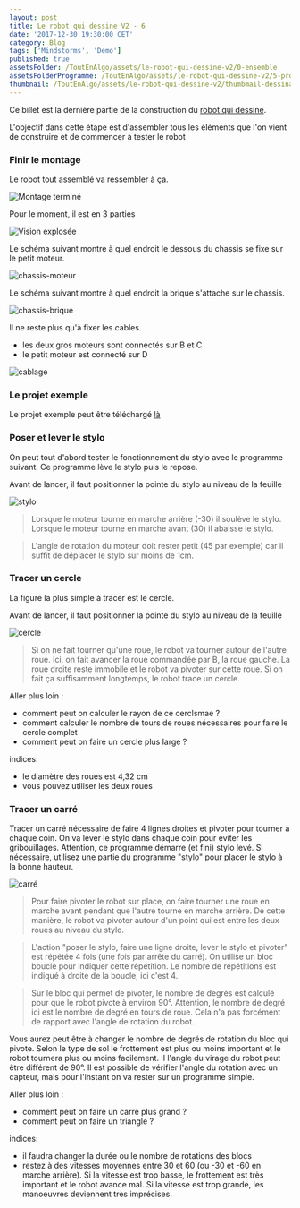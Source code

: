```yaml
---
layout: post
title: Le robot qui dessine V2 - 6
date: '2017-12-30 19:30:00 CET'
category: Blog
tags: ['Mindstorms', 'Demo']
published: true
assetsFolder: /ToutEnAlgo/assets/le-robot-qui-dessine-v2/0-ensemble
assetsFolderProgramme: /ToutEnAlgo/assets/le-robot-qui-dessine-v2/5-programme
thumbnail: /ToutEnAlgo/assets/le-robot-qui-dessine-v2/thumbmail-dessinatorv2-150x150.png
---
```


Ce billet est la dernière partie de la construction du [robot qui dessine]({{site.prefix}}/blog/2017/12/27/le-robot-qui-dessine-v2-1).

L'objectif dans cette étape est d'assembler tous les éléments que l'on vient de construire et de commencer à tester le robot

### Finir le montage

Le robot tout assemblé va ressembler à ça.

![Montage terminé]({{page.assetsFolder}}/dessinateurv2-all-avec-porte-stylo-small.png)

Pour le moment, il est en 3 parties

![Vision explosée]({{page.assetsFolder}}/dessinateurv2-avec-porte-stylo-exploded.png)

Le schéma suivant montre à quel endroit le dessous du chassis se fixe sur le petit moteur.

![chassis-moteur]({{page.assetsFolder}}/chassis-moteur-small.png)

Le schéma suivant montre à quel endroit la brique s'attache sur le chassis.

![chassis-brique]({{page.assetsFolder}}/chassis-brique-small.png)

Il ne reste plus qu'à fixer les cables.
- les deux gros moteurs sont connectés sur B et C
- le petit moteur est connecté sur D

![cablage]({{page.assetsFolder}}/cablage-small.png)

### Le projet exemple

Le projet exemple peut être téléchargé [là]({{page.assetsFolder}}/dessinator-v2.ev3)

### Poser et lever le stylo

On peut tout d'abord tester le fonctionnement du stylo avec le programme suivant. Ce programme lève le stylo puis le repose.

Avant de lancer, il faut positionner la pointe du stylo au niveau de la feuille

![stylo]({{page.assetsFolderProgramme}}/stylo.png)

> Lorsque le moteur tourne en marche arrière (-30) il soulève le stylo.
> Lorsque le moteur tourne en marche avant (30) il abaisse le stylo.

> L'angle de rotation du moteur doit rester petit (45 par exemple) car il suffit de déplacer le stylo sur moins de 1cm.



### Tracer un cercle

La figure la plus simple à tracer est le cercle.

Avant de lancer, il faut positionner la pointe du stylo au niveau de la feuille

![cercle]({{page.assetsFolderProgramme}}/cercle-small.png)

> Si on ne fait tourner qu'une roue, le robot va tourner autour de l'autre roue. Ici, on fait avancer la roue commandée par B, la roue gauche. La roue droite reste immobile et le robot va pivoter sur cette roue. Si on fait ça suffisamment longtemps, le robot trace un cercle.

Aller plus loin :
- comment peut on calculer le rayon de ce cerclsmae ?
- comment calculer le nombre de tours de roues nécessaires pour faire le cercle complet
- comment peut on faire un cercle plus large ?

indices:
- le diamètre des roues est 4,32 cm
- vous pouvez utiliser les deux roues

### Tracer un carré

Tracer un carré nécessaire de faire 4 lignes droites et pivoter pour tourner à chaque coin. On va lever le stylo dans chaque coin pour éviter les gribouillages.
Attention, ce programme démarre (et fini) stylo levé. Si nécessaire, utilisez une partie du programme "stylo" pour  placer le stylo à la bonne hauteur.

![carré]({{page.assetsFolderProgramme}}/carre.png)

> Pour faire pivoter le robot sur place, on faire tourner une roue en marche avant pendant que l'autre tourne en marche arrière. De cette manière, le robot va pivoter autour d'un point qui est entre les deux roues au niveau du stylo.

> L'action "poser le stylo, faire une ligne droite, lever le stylo et pivoter" est répétée 4 fois (une fois par arrête du carré). On utilise un bloc boucle pour indiquer cette répétition. Le nombre de répétitions est indiqué à droite de la boucle, ici c'est 4.

> Sur le bloc qui permet de pivoter, le nombre de degrés est calculé pour que le robot pivote à environ 90°. Attention, le nombre de degré ici est le nombre de degré en tours de roue. Cela n'a pas forcément de rapport avec l'angle de rotation du robot.

Vous aurez peut être à changer le nombre de degrés de rotation du bloc qui pivote. Selon le type de sol le frottement est plus ou moins important et le robot tournera plus ou moins facilement. Il l'angle du virage du robot peut être différent de 90°. Il est possible de vérifier l'angle du rotation avec un capteur, mais pour l'instant on va rester sur un programme simple.


Aller plus loin :
- comment peut on faire un carré plus grand ?
- comment peut on faire un triangle ?

indices:
- il faudra changer la durée ou le nombre de rotations des blocs
- restez à des vitesses moyennes entre 30 et 60 (ou -30 et -60 en marche arrière). Si la vitesse est trop basse, le frottement est très important et le robot avance mal. Si la vitesse est trop grande, les manoeuvres deviennent très imprécises.




